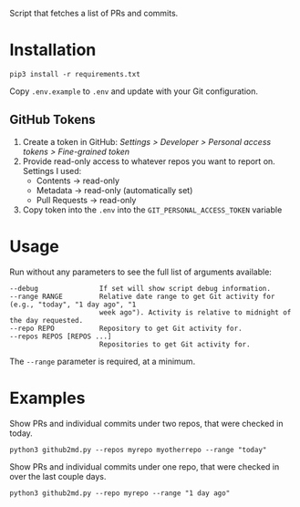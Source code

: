 Script that fetches a list of PRs and commits.

# Installation

`pip3 install -r requirements.txt`

Copy `.env.example` to `.env` and update with your Git configuration.

## GitHub Tokens

1. Create a token in GitHub: _Settings > Developer > Personal access tokens > Fine-grained token_
1. Provide read-only access to whatever repos you want to report on. Settings I used:
    - Contents -> read-only
    - Metadata -> read-only (automatically set)
    - Pull Requests -> read-only
1. Copy token into the `.env` into the `GIT_PERSONAL_ACCESS_TOKEN` variable

# Usage

Run without any parameters to see the full list of arguments available:

```
--debug               If set will show script debug information.
--range RANGE         Relative date range to get Git activity for (e.g., "today", "1 day ago", "1
                      week ago"). Activity is relative to midnight of the day requested.
--repo REPO           Repository to get Git activity for.
--repos REPOS [REPOS ...]
                      Repositories to get Git activity for.
```

The `--range` parameter is required, at a minimum.

# Examples

Show PRs and individual commits under two repos, that were checked in today.
```
python3 github2md.py --repos myrepo myotherrepo --range "today"
```

Show PRs and individual commits under one repo, that were checked in over the last couple days.
```
python3 github2md.py --repo myrepo --range "1 day ago"
```